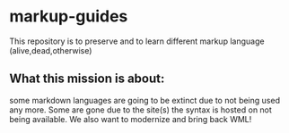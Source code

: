 # markup-guides
This repository is to preserve and to learn different markup language (alive,dead,otherwise)
## What this mission is about:
some markdown languages are going to be extinct due to not being used any more.
Some are gone due to the site(s) the syntax is hosted on not being available.
We also want to modernize and bring back WML!
